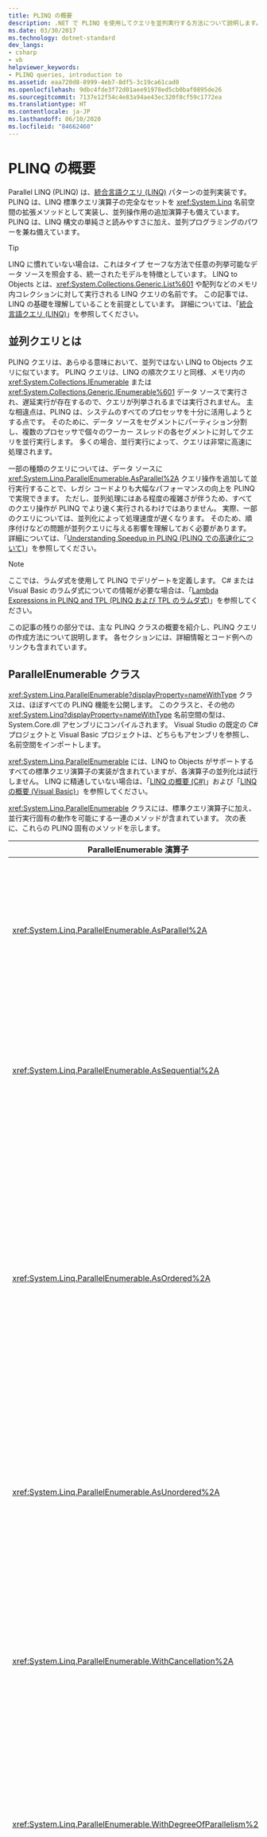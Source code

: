 ```yaml
---
title: PLINQ の概要
description: .NET で PLINQ を使用してクエリを並列実行する方法について説明します。 PLINQ は、並列の統合言語クエリ (LINQ) を表します。
ms.date: 03/30/2017
ms.technology: dotnet-standard
dev_langs:
- csharp
- vb
helpviewer_keywords:
- PLINQ queries, introduction to
ms.assetid: eaa720d8-8999-4eb7-8df5-3c19ca61cad0
ms.openlocfilehash: 9dbc4fde3f72d01aee91978ed5cb0baf0895de26
ms.sourcegitcommit: 7137e12f54c4e83a94ae43ec320f8cf59c1772ea
ms.translationtype: HT
ms.contentlocale: ja-JP
ms.lasthandoff: 06/10/2020
ms.locfileid: "84662460"
---
```

# <a name="introduction-to-plinq"></a>PLINQ の概要

Parallel LINQ (PLINQ) は、[統合言語クエリ (LINQ)](../../csharp/programming-guide/concepts/linq/index.md) パターンの並列実装です。 PLINQ は、LINQ 標準クエリ演算子の完全なセットを <xref:System.Linq> 名前空間の拡張メソッドとして実装し、並列操作用の追加演算子も備えています。 PLINQ は、LINQ 構文の単純さと読みやすさに加え、並列プログラミングのパワーを兼ね備えています。

> [!TIP]
> LINQ に慣れていない場合は、これはタイプ セーフな方法で任意の列挙可能なデータ ソースを照会する、統一されたモデルを特徴としています。 LINQ to Objects とは、<xref:System.Collections.Generic.List%601> や配列などのメモリ内コレクションに対して実行される LINQ クエリの名前です。 この記事では、LINQ の基礎を理解していることを前提としています。 詳細については、「[統合言語クエリ (LINQ)](../../csharp/programming-guide/concepts/linq/index.md)」を参照してください。

## <a name="what-is-a-parallel-query"></a>並列クエリとは

PLINQ クエリは、あらゆる意味において、並列ではない LINQ to Objects クエリに似ています。 PLINQ クエリは、LINQ の順次クエリと同様、メモリ内の <xref:System.Collections.IEnumerable> または <xref:System.Collections.Generic.IEnumerable%601> データ ソースで実行され、遅延実行が存在するので、クエリが列挙されるまでは実行されません。 主な相違点は、PLINQ は、システムのすべてのプロセッサを十分に活用しようとする点です。 そのために、データ ソースをセグメントにパーティション分割し、複数のプロセッサで個々のワーカー スレッドの各セグメントに対してクエリを並行実行します。 多くの場合、並行実行によって、クエリは非常に高速に処理されます。

一部の種類のクエリについては、データ ソースに <xref:System.Linq.ParallelEnumerable.AsParallel%2A> クエリ操作を追加して並行実行することで、レガシ コードよりも大幅なパフォーマンスの向上を PLINQ で実現できます。 ただし、並列処理にはある程度の複雑さが伴うため、すべてのクエリ操作が PLINQ でより速く実行されるわけではありません。 実際、一部のクエリについては、並列化によって処理速度が遅くなります。 そのため、順序付けなどの問題が並列クエリに与える影響を理解しておく必要があります。 詳細については、「[Understanding Speedup in PLINQ (PLINQ での高速化について)](understanding-speedup-in-plinq.md)」を参照してください。

> [!NOTE]
> ここでは、ラムダ式を使用して PLINQ でデリゲートを定義します。 C# または Visual Basic のラムダ式についての情報が必要な場合は、「[Lambda Expressions in PLINQ and TPL (PLINQ および TPL のラムダ式)](lambda-expressions-in-plinq-and-tpl.md)」を参照してください。

この記事の残りの部分では、主な PLINQ クラスの概要を紹介し、PLINQ クエリの作成方法について説明します。 各セクションには、詳細情報とコード例へのリンクも含まれています。

## <a name="the-parallelenumerable-class"></a>ParallelEnumerable クラス

<xref:System.Linq.ParallelEnumerable?displayProperty=nameWithType> クラスは、ほぼすべての PLINQ 機能を公開します。 このクラスと、その他の <xref:System.Linq?displayProperty=nameWithType> 名前空間の型は、System.Core.dll アセンブリにコンパイルされます。 Visual Studio の既定の C# プロジェクトと Visual Basic プロジェクトは、どちらもアセンブリを参照し、名前空間をインポートします。

<xref:System.Linq.ParallelEnumerable> には、LINQ to Objects がサポートするすべての標準クエリ演算子の実装が含まれていますが、各演算子の並列化は試行しません。 LINQ に精通していない場合は、「[LINQ の概要 (C#)](../../csharp/programming-guide/concepts/linq/index.md)」および「[LINQ の概要 (Visual Basic)](../../visual-basic/programming-guide/concepts/linq/introduction-to-linq.md)」を参照してください。

<xref:System.Linq.ParallelEnumerable> クラスには、標準クエリ演算子に加え、並行実行固有の動作を可能にする一連のメソッドが含まれています。 次の表に、これらの PLINQ 固有のメソッドを示します。

|ParallelEnumerable 演算子|説明|
|---------------------------------|-----------------|
|<xref:System.Linq.ParallelEnumerable.AsParallel%2A>|PLINQ のエントリ ポイント。 可能な場合は、クエリの残りの部分は並列化されることを示します。|
|<xref:System.Linq.ParallelEnumerable.AsSequential%2A>|クエリの残りの部分は、並列ではない LINQ クエリとして順次実行されることを示します。|
|<xref:System.Linq.ParallelEnumerable.AsOrdered%2A>|PLINQ は、クエリの残り部分について、または orderby (Visual Basic の場合は Order By) 句を使用するなどして順序が変更されるまでは、ソース シーケンスの順序を保持する必要があることを示します。|
|<xref:System.Linq.ParallelEnumerable.AsUnordered%2A>|クエリの残りの部分の PLINQ では、ソース シーケンスの順序を保持する必要がないことを示します。|
|<xref:System.Linq.ParallelEnumerable.WithCancellation%2A>|PLINQ は、提示されたキャンセル トークンの状態を定期的に監視し、要求された場合は、実行を取り消す必要があることを示します。|
|<xref:System.Linq.ParallelEnumerable.WithDegreeOfParallelism%2A>|クエリを並列化するために PLINQ が使用する必要がある、プロセッサの最大数を示します。|
|<xref:System.Linq.ParallelEnumerable.WithMergeOptions%2A>|PLINQ が並列化の結果を consumer スレッドの単一のシーケンスに再マージできる場合は、その方法についてのヒントを示します。|
|<xref:System.Linq.ParallelEnumerable.WithExecutionMode%2A>|既定の動作が順次実行である場合でも、PLINQ がクエリを並列化する必要があるかどうかを指定します。|
|<xref:System.Linq.ParallelEnumerable.ForAll%2A>|マルチスレッドの列挙型メソッド。クエリの結果の反復処理とは異なり、先に consumer スレッドに再マージしなくても、結果を並列処理できます。|
|<xref:System.Linq.ParallelEnumerable.Aggregate%2A> オーバーロード|PLINQ 固有のオーバーロードで、スレッド ローカルのパーティション上で中間的な集約を行うと共に、すべてのパーティションの結果を結合する最終的なアグリゲーション関数も使用できます。|

## <a name="the-opt-in-model"></a>オプトイン モデル

クエリを記述するときに、次の例に示すようにデータ ソースの <xref:System.Linq.ParallelEnumerable.AsParallel%2A?displayProperty=nameWithType> 拡張メソッドを呼び出し、PLINQ を有効にします。

[!code-csharp[PLINQ#1](../../../samples/snippets/csharp/VS_Snippets_Misc/plinq/cs/plinq2_cs.cs#1)]
[!code-vb[PLINQ#1](../../../samples/snippets/visualbasic/VS_Snippets_Misc/plinq/vb/plinq2_vb.vb#1)]

<xref:System.Linq.ParallelEnumerable.AsParallel%2A> 拡張メソッドは、それ以降のクエリ演算子 (この場合は `where` および `select`) を <xref:System.Linq.ParallelEnumerable?displayProperty=nameWithType> の実装にバインドします。

## <a name="execution-modes"></a>実行モード

既定では、PLINQ は保守的です。 PLINQ インフラストラクチャは、実行時に、クエリの全体的な構造を分析します。 並列化によってクエリを高速化できることが見込まれる場合は、PLINQ は、同時実行できるタスクにソース シーケンスをパーティション分割します。 クエリの並列化が安全ではない場合は、PLINQ はクエリを順次実行します。 PLINQ で、負荷が高くなる可能性がある並列アルゴリズムと負荷が低い順次アルゴリズムを選ぶ必要がある場合は、既定では順次アルゴリズムが選択されます。 並列アルゴリズムを選択するよう PLINQ に指示するには、<xref:System.Linq.ParallelEnumerable.WithExecutionMode%2A> メソッドと <xref:System.Linq.ParallelExecutionMode?displayProperty=nameWithType> 列挙型を使用します。 これは、テストと測定の結果、特定のクエリで並列化の方が速く実行されることが判明している場合に便利です。 詳細については、「[方法:PLINQ の実行モードを指定する](how-to-specify-the-execution-mode-in-plinq.md)」をご覧ください。

## <a name="degree-of-parallelism"></a>並列化の次数

既定では、PLINQ はホスト コンピューター上のすべてのプロセッサを使用します。 <xref:System.Linq.ParallelEnumerable.WithDegreeOfParallelism%2A> メソッドを使用すると、指定されたプロセッサ数よりも多くのプロセッサを使用するよう、PLINQ に指示できます。 これは、コンピューター上で実行されるその他のプロセスが、一定の CPU 時間を確保できるようにする場合に便利です。 次のスニペットでは、クエリが最大で 2 つのプロセッサしか使用できないように制限します。

[!code-csharp[PLINQ#5](../../../samples/snippets/csharp/VS_Snippets_Misc/plinq/cs/plinqsamples.cs#5)]
[!code-vb[PLINQ#5](../../../samples/snippets/visualbasic/VS_Snippets_Misc/plinq/vb/plinq2_vb.vb#5)]

クエリが、ファイル I/O など計算主体ではない作業を大量に実行している場合は、マシンのコア数よりも大きい並列化の次数を指定することをお勧めします。

## <a name="ordered-versus-unordered-parallel-queries"></a>順序ありの並列クエリと順序なしの並列クエリ

一部のクエリでは、クエリ演算子は、ソース シーケンスの順序を保持する結果を生成する必要があります。 そのために、PLINQ には <xref:System.Linq.ParallelEnumerable.AsOrdered%2A> 演算子が用意されています。 <xref:System.Linq.ParallelEnumerable.AsOrdered%2A> は、<xref:System.Linq.ParallelEnumerable.AsSequential%2A> とは異なります。 <xref:System.Linq.ParallelEnumerable.AsOrdered%2A> シーケンスは並列で処理されますが、その結果はバッファーに格納されて並べ替えられます。 通常、順序を保持するには追加の処理が必要となるため、<xref:System.Linq.ParallelEnumerable.AsOrdered%2A> シーケンスの処理は、既定の <xref:System.Linq.ParallelEnumerable.AsUnordered%2A> シーケンスよりも遅くなることがあります。 特定の順序ありの並列操作が、同じ操作の順次処理よりも高速であるかどうかは、さまざまな要因によって左右されます。

次のコード例に、順序の維持を有効にする方法を示します。

[!code-csharp[PLINQ#3](../../../samples/snippets/csharp/VS_Snippets_Misc/plinq/cs/plinq2_cs.cs#3)]
[!code-vb[PLINQ#3](../../../samples/snippets/visualbasic/VS_Snippets_Misc/plinq/vb/plinq2_vb.vb#3)]

詳細については、「[Order Preservation in PLINQ (PLINQ における順序維持)](order-preservation-in-plinq.md)」を参照してください。

## <a name="parallel-vs-sequential-queries"></a>並列クエリと順次クエリ

一部の操作では、ソース データを順次提供する必要があります。 <xref:System.Linq.ParallelEnumerable> クエリ演算子は、必要に応じて、順次モードに自動的に切り替わります。 ユーザー定義のクエリ演算子と、順次実行を必要とするユーザー デリゲート向けに、PLINQ では <xref:System.Linq.ParallelEnumerable.AsSequential%2A> メソッドを使用できます。 <xref:System.Linq.ParallelEnumerable.AsSequential%2A> を使用すると、それ以降のクエリの演算子は、<xref:System.Linq.ParallelEnumerable.AsParallel%2A> が再度呼び出されるまで順次実行されます。 詳細については、「[方法:並列および順次の LINQ クエリを連結する](how-to-combine-parallel-and-sequential-linq-queries.md)」をご覧ください。

## <a name="options-for-merging-query-results"></a>クエリ結果のマージのオプション

PLINQ クエリが並列実行される場合、`foreach` ループ (Visual Basic では `For Each`) による消費、またはリストや配列への挿入を行うことができるよう、各ワーカー スレッドからの結果をメイン スレッドに再マージする必要があります。 結果をより迅速に生成する場合など、特定のマージ操作を指定すると便利なこともあります。 そのために、PLINQ では <xref:System.Linq.ParallelEnumerable.WithMergeOptions%2A> メソッドと <xref:System.Linq.ParallelMergeOptions> 列挙型をサポートしています。 詳細については、「[Merge Options in PLINQ (PLINQ のマージ オプション)](merge-options-in-plinq.md)」を参照してください。

## <a name="the-forall-operator"></a>ForAll 演算子

LINQ の順次クエリでは、`foreach` (Visual Basic の場合は `For Each`) ループで列挙されるか、<xref:System.Linq.ParallelEnumerable.ToList%2A>、<xref:System.Linq.ParallelEnumerable.ToArray%2A>、<xref:System.Linq.ParallelEnumerable.ToDictionary%2A> などのメソッドを呼び出すまで、クエリの実行は延期されます。 PLINQ では、`foreach` を使用してクエリを実行し、結果を反復処理することもできます。 ただし、`foreach` 自体は並列実行されないので、ループが実行されるスレッドに、すべての並列タスクの出力を再マージする必要があります。 PLINQ では、クエリ結果の最終的な順序を維持する必要がある場合や、結果を順次的に処理している場合は (たとえば、各要素に対して `foreach` を呼び出している場合など)、`Console.WriteLine` を使用できます。 順序の維持が必要ない場合や、結果の処理自体を並列化できる場合にクエリ実行を高速化するには、<xref:System.Linq.ParallelEnumerable.ForAll%2A> メソッドで PLINQ クエリを実行します。 <xref:System.Linq.ParallelEnumerable.ForAll%2A> は、この最終的なマージ ステップを実行しません。 <xref:System.Linq.ParallelEnumerable.ForAll%2A> メソッドを使用するコード例を次に示します。 ここで <xref:System.Collections.Concurrent.ConcurrentBag%601?displayProperty=nameWithType> が使用されるのは、項目を削除せずに、同時に複数スレッドの追加を行うために最適化されるためです。

[!code-csharp[PLINQ#4](../../../samples/snippets/csharp/VS_Snippets_Misc/plinq/cs/plinq2_cs.cs#4)]
[!code-vb[PLINQ#4](../../../samples/snippets/visualbasic/VS_Snippets_Misc/plinq/vb/plinq2_vb.vb#4)]

次の図に、クエリ実行における `foreach` と <xref:System.Linq.ParallelEnumerable.ForAll%2A> の相違点を示します。

![ForAll とForEach](media/vs-isvnt-allvseach.png "VS_ISVNT_ALLvsEACH")

## <a name="cancellation"></a>キャンセル

PLINQ は、.NET Framework 4 のキャンセルの型に統合されています。 詳細については、「[Cancellation in Managed Threads (マネージド スレッドのキャンセル)](../threading/cancellation-in-managed-threads.md)」を参照してください。そのため、順次的な LINQ to Objects クエリとは異なり、PLINQ クエリは取り消すことができます。 キャンセル可能な PLINQ クエリを作成するには、クエリで <xref:System.Linq.ParallelEnumerable.WithCancellation%2A> 演算子を使用し、引数として <xref:System.Threading.CancellationToken> インスタンスを指定します。 トークンの <xref:System.Threading.CancellationToken.IsCancellationRequested%2A> プロパティが true に設定されていると、PLINQ はそれに気付き、すべてのスレッドの処理を中止して <xref:System.OperationCanceledException> をスローします。

キャンセル トークンが設定された後も、PLINQ クエリが一部の要素の処理を継続する可能性があります。

応答性を高めるため、長時間にわたるユーザー デリゲートのキャンセル要求に対応することもできます。 詳細については、「[方法:PLINQ クエリを取り消す](how-to-cancel-a-plinq-query.md)」をご覧ください。

## <a name="exceptions"></a>例外

PLINQ クエリが実行されると、異なるスレッドから複数の例外が同時にスローされることがあります。 また、例外を処理するコードが、例外をスローしたコードとは異なるスレッドにあることもあります。 PLINQ では <xref:System.AggregateException> 型を使用し、クエリによってスローされたすべての例外をカプセル化し、それらの例外を呼び出し元のスレッドにマーシャリングします。 呼び出し元のクエリでは、try-catch ブロックが 1 つだけ必要です。 ただし、<xref:System.AggregateException> でカプセル化されたすべての例外を反復処理し、安全に回復できる例外をキャッチできます。 まれに、<xref:System.AggregateException> にラップされていない例外がスローされ、<xref:System.Threading.ThreadAbortException> もラップされていないことがあります。

連結しているスレッドへ例外が上方向へ通知されると、例外が発生した後も、クエリによって一部の項目の処理が続行される可能性があります。

詳細については、「[方法:PLINQ クエリの例外を処理する](how-to-handle-exceptions-in-a-plinq-query.md)」をご覧ください。

## <a name="custom-partitioners"></a>カスタム パーティショナー

ソース データの特性を活用するカスタム パーティショナーを記述することによって、クエリのパフォーマンスを向上できる場合があります。 クエリでは、カスタム パーティショナー自体は、クエリの対象となる列挙可能なオブジェクトです。

[!code-csharp[PLINQ#2](../../../samples/snippets/csharp/VS_Snippets_Misc/plinq/cs/plinq2_cs.cs#2)]
[!code-vb[PLINQ#2](../../../samples/snippets/visualbasic/VS_Snippets_Misc/plinq/vb/plinq3.vb#2)]

PLINQ は、固定数のパーティションをサポートしています (ただし、負荷分散の目的で、これらのパーティションに対してデータが実行時に動的に再割り当てされることもあります)。 <xref:System.Threading.Tasks.Parallel.For%2A> および <xref:System.Threading.Tasks.Parallel.ForEach%2A> は動的なパーティション分割しかサポートしていないので、パーティションの数は実行時に変化します。 詳細については、「[Custom Partitioners for PLINQ and TPL (PLINQ および TPL 用のカスタム パーティショナー)](custom-partitioners-for-plinq-and-tpl.md)」を参照してください。

## <a name="measuring-plinq-performance"></a>PLINQ のパフォーマンスの測定

クエリは、多くの場合並列化できますが、並列クエリの設定に伴うオーバーヘッドは、並列化によって得られるパフォーマンスの利点よりも大きくなります。 クエリが大量の計算を実行しない場合、またはデータ ソースが小さい場合、PLINQ クエリは、順次的な LINQ to Objects クエリよりも低速になります。 Visual Studio Team Server の Parallel Performance Analyzer を使用し、さまざまなクエリのパフォーマンスの比較、処理のボトルネックの場所の特定、クエリが並行処理されているか順次処理されているかの確認を行うことができます。 詳細については、「[コンカレンシー ビジュアライザー](/visualstudio/profiling/concurrency-visualizer)」および「[方法:PLINQ クエリのパフォーマンスを測定する](how-to-measure-plinq-query-performance.md)」をご覧ください。

## <a name="see-also"></a>関連項目

- [Parallel LINQ (PLINQ)](introduction-to-plinq.md)
- [PLINQ での高速化について](understanding-speedup-in-plinq.md)
